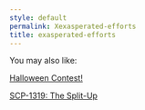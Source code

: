 ```yaml
---
style: default
permalink: Xexasperated-efforts
title: exasperated-efforts
---
```

You may also like:

[Halloween Contest!](http://scp-wiki.net/halloween-contest)

[SCP-1319: The Split-Up](http://scp-wiki.net/scp-1319)
